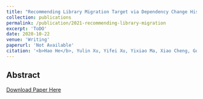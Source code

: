 ```yaml
---
title: "Recommending Library Migration Target via Dependency Change History Mining"
collection: publications
permalink: /publication/2021-recommending-library-migration
excerpt: 'ToDO'
date: 2020-10-22
venue: 'Writing'
paperurl: 'Not Available'
citation: '<b>Hao He</b>, Yulin Xu, Yifei Xu, Yixiao Ma, Xiao Cheng, Guangtai Liang and Minghui Zhou. Recommending Library Migration Target via Dependency Change History Mining. Writing.'
---
```


## Abstract



[Download Paper Here]()

